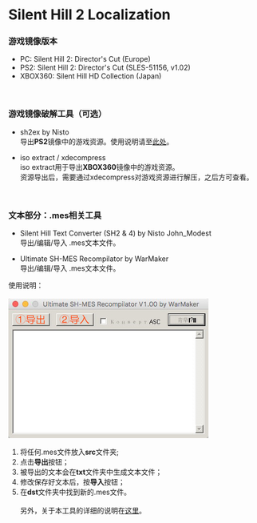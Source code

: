 # Silent Hill 2 Localization



### 游戏镜像版本

* PC: Silent Hill 2: Director's Cut (Europe)<br />
* PS2: Silent Hill 2: Director's Cut (SLES-51156, v1.02)<br />
* XBOX360: Silent Hill HD Collection (Japan)<br />
<br />

### 游戏镜像破解工具（可选）

* sh2ex by Nisto<br />
导出**PS2**镜像中的游戏资源。使用说明请至[此处](https://github.com/Nisto/sh2ex)。
 
* iso extract / xdecompress<br />
iso extract用于导出**XBOX360**镜像中的游戏资源。<br />
资源导出后，需要通过xdecompress对游戏资源进行解压，之后方可查看。
 <br />
 
### 文本部分：.mes相关工具

* Silent Hill Text Converter (SH2 & 4) by Nisto John_Modest<br />
导出/编辑/导入 .mes文本文件。
 
* Ultimate SH-MES Recompilator by WarMaker<br />
 导出/编辑/导入 .mes文本文件。
 
 使用说明：<br /><br />
![alt text](https://raw.githubusercontent.com/lakeviewhotel/SH2/master/ultiMES%20screenshot.jpg)<br />
1. 将任何.mes文件放入**src**文件夹;<br />
2. 点击**导出**按钮；<br />
3. 被导出的文本会在**txt**文件夹中生成文本文件；<br />
4. 修改保存好文本后，按**导入**按钮；<br />
5. 在**dst**文件夹中找到新的.mes文件。<br /><br />另外，关于本工具的详细的说明在[这里](http://hometown.sh/forum/viewtopic.php?f=2&t=7996)。
